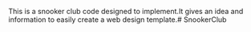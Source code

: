 This is a snooker club code designed to implement.It gives an idea and information to easily create a web design template.# SnookerClub
